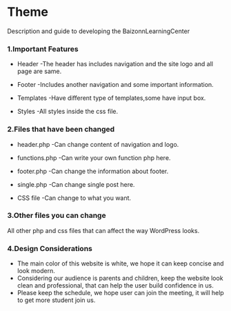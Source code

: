 # Theme

Description and guide to developing the BaizonnLearningCenter

### 1.Important Features
- Header -The header has includes navigation and the site logo and all page are same.

- Footer -Includes another navigation and some important information.

- Templates -Have different type of templates,some have input box.

- Styles -All styles inside the css file.

### 2.Files that have been changed
- header.php -Can change content of navigation and logo.

- functions.php -Can write your own function php here.

- footer.php -Can change the information about footer.

- single.php -Can change single post here.

- CSS file -Can change to what you want.

### 3.Other files you can change

All other php and css files that can affect the way WordPress looks.

### 4.Design Considerations
- The main color of this website is white, we hope it can keep concise and look modern.
- Considering our audience is parents and children, keep the website look clean and professional, that can help the user build confidence in us.
- Please keep the schedule, we hope user can join the meeting, it will help to get more student join us.
